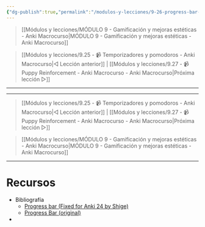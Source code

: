```yaml
---
{"dg-publish":true,"permalink":"/modulos-y-lecciones/9-26-progress-bar-anki-macrocurso/","noteIcon":""}
---
```



> [[Módulos y lecciones/MÓDULO 9 - Gamificación y mejoras estéticas - Anki Macrocurso\|MÓDULO 9 - Gamificación y mejoras estéticas - Anki Macrocurso]]

> [[Módulos y lecciones/9.25 - 📹 Temporizadores y pomodoros - Anki Macrocurso\|◁ Lección anterior]] |   [[Módulos y lecciones/9.27 - 📹 Puppy Reinforcement - Anki Macrocurso - Anki Macrocurso\|Próxima lección ▷]]

---



---

> [[Módulos y lecciones/9.25 - 📹 Temporizadores y pomodoros - Anki Macrocurso\|◁ Lección anterior]] |   [[Módulos y lecciones/9.27 - 📹 Puppy Reinforcement - Anki Macrocurso - Anki Macrocurso\|Próxima lección ▷]]

> [[Módulos y lecciones/MÓDULO 9 - Gamificación y mejoras estéticas - Anki Macrocurso\|MÓDULO 9 - Gamificación y mejoras estéticas - Anki Macrocurso]]

---

# Recursos
- Bibliografía
	- [Progress bar (Fixed for Anki 24 by Shige)](https://ankiweb.net/shared/info/1708250053)
	- [Progress Bar (original)](https://ankiweb.net/shared/info/1685464019)
- 